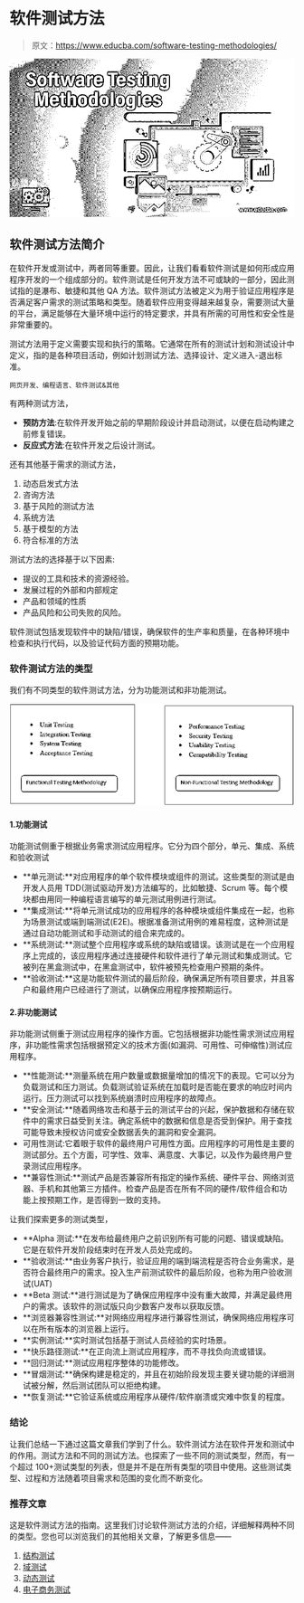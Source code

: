 # 软件测试方法

> 原文：<https://www.educba.com/software-testing-methodologies/>

![Software Testing Methodologies](img/443de9ae50e04c6bf5b8a0e2fe657cdf.png)



## 软件测试方法简介

在软件开发或测试中，两者同等重要。因此，让我们看看软件测试是如何形成应用程序开发的一个组成部分的。软件测试是任何开发方法不可或缺的一部分，因此测试指的是瀑布、敏捷和其他 QA 方法。软件测试方法被定义为用于验证应用程序是否满足客户需求的测试策略和类型。随着软件应用变得越来越复杂，需要测试大量的平台，满足能够在大量环境中运行的特定要求，并具有所需的可用性和安全性是非常重要的。

测试方法用于定义需要实现和执行的策略。它通常在所有的测试计划和测试设计中定义，指的是各种项目活动，例如计划测试方法、选择设计、定义进入-退出标准。

<small>网页开发、编程语言、软件测试&其他</small>

有两种测试方法，

*   **预防方法**:在软件开发开始之前的早期阶段设计并启动测试，以便在启动构建之前修复错误。
*   **反应式方法**:在软件开发之后设计测试。

还有其他基于需求的测试方法，

1.  动态启发式方法
2.  咨询方法
3.  基于风险的测试方法
4.  系统方法
5.  基于模型的方法
6.  符合标准的方法

测试方法的选择基于以下因素:

*   提议的工具和技术的资源经验。
*   发展过程的外部和内部规定
*   产品和领域的性质
*   产品风险和公司失败的风险。

软件测试包括发现软件中的缺陷/错误，确保软件的生产率和质量，在各种环境中检查和执行代码，以及验证代码方面的预期功能。

### 软件测试方法的类型

我们有不同类型的软件测试方法，分为功能测试和非功能测试。

![Software Testing Methodologies - 1](img/91a0d6a1bfadc17e6a430bceaf239a68.png)



#### 1.功能测试

功能测试侧重于根据业务需求测试应用程序。它分为四个部分，单元、集成、系统和验收测试

*   **单元测试:**对应用程序的单个软件模块或组件的测试。这些类型的测试是由开发人员用 TDD(测试驱动开发)方法编写的，比如敏捷、Scrum 等。每个模块都由用同一种编程语言编写的单元测试用例进行测试。
*   **集成测试:**将单元测试成功的应用程序的各种模块或组件集成在一起，也称为场景测试或端到端测试(E2E)。根据准备测试用例的难易程度，这种测试是通过自动功能测试和手动测试的组合来完成的。
*   **系统测试:**测试整个应用程序或系统的缺陷或错误。该测试是在一个应用程序上完成的，该应用程序通过连接硬件和软件进行了单元测试和集成测试。它被列在黑盒测试中，在黑盒测试中，软件被预先检查用户预期的条件。
*   **验收测试:**这是功能软件测试的最后阶段，确保满足所有项目要求，并且客户和最终用户已经进行了测试，以确保应用程序按预期运行。

#### 2.非功能测试

非功能测试侧重于测试应用程序的操作方面。它包括根据非功能性需求测试应用程序，非功能性需求包括根据预定义的技术方面(如漏洞、可用性、可伸缩性)测试应用程序。

*   **性能测试:**测量系统在用户数量或数据量增加的情况下的表现。它可以分为负载测试和压力测试。负载测试验证系统在加载时是否能在要求的响应时间内运行。压力测试可以找到系统崩溃时应用程序的故障点。
*   **安全测试:**随着网络攻击和基于云的测试平台的兴起，保护数据和存储在软件中的需求日益受到关注。确定系统中的数据和信息是否受到保护。用于查找可能导致未授权访问或安全数据丢失的漏洞和安全漏洞。
*   可用性测试:它着眼于软件的最终用户可用性方面。应用程序的可用性是主要的测试部分。五个方面，可学性、效率、满意度、大事记，以及作为最终用户登录测试应用程序。
*   **兼容性测试:**测试产品是否兼容所有指定的操作系统、硬件平台、网络浏览器、手机和其他第三方插件。检查产品是否在所有不同的硬件/软件组合和功能上按预期工作，是否得到一致的支持。

让我们探索更多的测试类型，

*   **Alpha 测试:**在发布给最终用户之前识别所有可能的问题、错误或缺陷。它是在软件开发阶段结束时在开发人员处完成的。
*   **验收测试:**由业务客户执行，验证应用的端到端流程是否符合业务需求，是否符合最终用户的需求。投入生产前测试软件的最后阶段，也称为用户验收测试(UAT)
*   **Beta 测试:**进行测试是为了确保应用程序中没有重大故障，并满足最终用户的需求。该软件的测试版只向少数客户发布以获取反馈。
*   **浏览器兼容性测试:**对网络应用程序进行兼容性测试，确保网络应用程序可以在所有版本的浏览器上运行。
*   **实例测试:**实时测试包括基于测试人员经验的实时场景。
*   **快乐路径测试:**在正向流上测试应用程序，而不寻找负向流或错误。
*   **回归测试:**测试应用程序整体的功能修改。
*   **冒烟测试:**确保构建是稳定的，并且在初始阶段发现主要关键功能的详细测试被分解，然后测试团队可以拒绝构建。
*   **恢复测试:**它验证系统或应用程序从硬件/软件崩溃或灾难中恢复的程度。

### 结论

让我们总结一下通过这篇文章我们学到了什么。软件测试方法在软件开发和测试中的作用。测试方法和不同的测试方法。也探索了一些不同的测试类型，然而，有一个超过 100+测试类型的列表，但是并不是在所有类型的项目中使用。这些测试类型、过程和方法随着项目需求和范围的变化而不断变化。

### 推荐文章

这是软件测试方法的指南。这里我们讨论软件测试方法的介绍，详细解释两种不同的类型。您也可以浏览我们的其他相关文章，了解更多信息——

1.  [结构测试](https://www.educba.com/structural-testing/)
2.  [域测试](https://www.educba.com/domain-testing/)
3.  [动态测试](https://www.educba.com/dynamic-testing/)
4.  [电子商务测试](https://www.educba.com/ecommerce-testing/)





